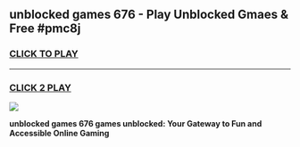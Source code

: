 
## unblocked games 676 - Play Unblocked Gmaes & Free #pmc8j
<h3>
<a href="https://news.freeplayer.one?title=unblocked_games_676&ref=03M">CLICK TO PLAY</a></h3>
<hr>

<h3>
<a href="https://news.freeplayer.one?title=unblocked_games_676&ref=03M">CLICK 2 PLAY</a>
  
</h3>

<a href="https://news.freeplayer.one?title=unblocked_games_676&ref=03M"><img src="https://clearcache.store/games.png"></a>


**unblocked games 676 games unblocked: Your Gateway to Fun and Accessible Online Gaming**
